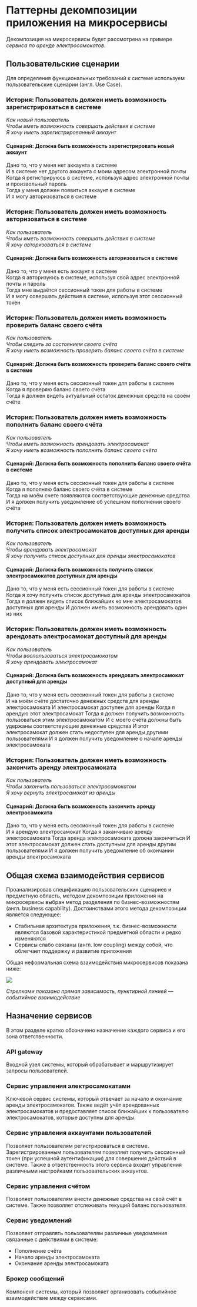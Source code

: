 # Паттерны декомпозиции приложения на микросервисы
Декомпозиция на микросервисы будет рассмотрена на примере *сервиса по аренде электросамокатов*.


## Пользовательские сценарии
Для определения функциональных требований к системе используем пользовательские сценарии (англ. Use Case).

### История: Пользователь должен иметь возможность зарегистрироваться в системе

_Как новый пользователь_  
_Чтобы иметь возможность совершать действия в системе_  
_Я хочу иметь зарегистрированный аккаунт_  

#### Сценарий: Должна быть возможность зарегистрировать новый аккаунт
Дано то, что у меня нет аккаунта в системе  
И в системе нет другого аккаунта с моим адресом электронной почты  
Когда я регистрируюсь в системе, используя адрес электронной почты и произвольный пароль  
Тогда у меня должен появиться аккаунт в системе  
И я могу авторизоваться в системе  


### История: Пользователь должен иметь возможность авторизоваться в системе

_Как пользователь_  
_Чтобы иметь возможность совершать действия в системе_  
_Я хочу авторизоваться в системе_  

#### Сценарий: Должна быть возможность авторизоваться в системе
Дано то, что у меня есть аккаунт в системе  
Когда я авторизуюсь в системе, используя свой адрес электронной почты и пароль  
Тогда мне выдаётся сессионный токен для работы в системе  
И я могу совершать действия в системе, используя этот сессионный токен  


### История: Пользователь должен иметь возможность проверить баланс своего счёта

_Как пользователь_  
_Чтобы следить за состоянием своего счёта_  
_Я хочу иметь возможность проверить баланс своего счёта в системе_  

#### Сценарий: Должна быть возможность проверить баланс своего счёта в системе
Дано то, что у меня есть сессионный токен для работы в системе  
Когда я проверяю баланс своего счёта  
Тогда я должен видеть актуальный остаток денежных средств на своём счёте  


### История: Пользователь должен иметь возможность пополнить баланс своего счёта

_Как пользователь_  
_Чтобы иметь возможность арендовать электросамокат_  
_Я хочу иметь возможность пополнить баланс своего счёта_  

#### Сценарий: Должна быть возможность пополнить баланс своего счёта в системе
Дано то, что у меня есть сессионный токен для работы в системе  
Когда я пополняю баланс своего счёта в системе  
Тогда на моём счете появляются соответствующие денежные средства  
И я должен получить уведомление об успешном пополнении своего счёта


### История: Пользователь должен иметь возможность получить список электросамокатов доступных для аренды

_Как пользователь_  
_Чтобы арендовать электросамокат_  
_Я хочу получить список доступных для аренды электросамокатов_  

#### Сценарий: Должна быть возможность получить список электросамокатов доступных для аренды
Дано то, что у меня есть сессионный токен для работы в системе  
Когда я хочу получить список доступных для аренды электросамокатов  
Тогда я должен видеть список ближайших ко мне электросамокатов доступных для аренды
И должен иметь возможность арендовать один из них


### История: Пользователь должен иметь возможность арендовать электросамокат доступный для аренды

_Как пользователь_  
_Чтобы воспользоваться электросамокатом_  
_Я хочу арендовать электросамокат_  

#### Сценарий: Должна быть возможность арендовать электросамокат доступный для аренды
Дано то, что у меня есть сессионный токен для работы в системе  
И на моём счёте достаточно денежных средств для аренды электросамоката
И электросамокат доступен для аренды
Когда я арендую этот электросамокат 
Тогда я должен получить возможность пользоваться этим электросамокатом
И с моего счёта должны быть удержаны соответствующие денежные средства
И этот электросамокат должен стать недоступен для аренды другими пользователями
И я должен получить уведомление о начале аренды электросамоката


### История: Пользователь должен иметь возможность закончить аренду электросамоката

_Как пользователь_  
_Чтобы закончить пользоваться электросамокатом_  
_Я хочу вернуть электросамокат из аренды_  

#### Сценарий: Должна быть возможность закончить аренду электросамоката
Дано то, что у меня есть сессионный токен для работы в системе  
И я арендую электросамокат
Когда я заканчиваю аренду электросамоката
Тогда аренда электросамоката должна закончиться
И этот электросамокат должен стать доступным для аренды другим пользователями
И я должен получить уведомление об окончании аренды электросамоката


## Общая схема взаимодействия сервисов
Проанализировав спецификацию пользовательских сценариев и предметную область, методом декомпозиции приложения на микросервисы выбран метод разделения по бизнес-возможностям (англ. business capability). Достоинствами этого метода декомпозиции является следующее:

* Стабильная архитектура приложения, т.к. бизнес-возможности являются базовой характеристикой предметной области и редко изменяются
* Сервисы слабо связаны (англ. low coupling) между собой, что облегчает поддержку и развитие приложения

Общая неформальная схема взаимодействия микросервисов показана ниже:

![](https://habrastorage.org/webt/zh/d5/cm/zhd5cmgfzqsffg8wuld6rkm3csi.png)

_Стрелками показана прямая зависимость, пунктирной линией — событийное взаимодействие_


## Назначение сервисов
В этом разделе кратко обозначено назначение каждого сервиса и его зона ответственности.

### API gateway
Входной узел системы, который обрабатывает и маршрутизирует запросы пользователей.

### Сервис управления электросамокатами
Ключевой сервис системы, который отвечает за начало и окончание аренды электросамокатов. Также ведёт учёт арендованных электросамокатов и предоставляет список ближайших к пользователю электросамокатов, которые доступны для аренды.

### Сервис управления аккаунтами пользователей
Позволяет пользователям регистрироваться в системе. Зарегистрированным пользователям позволяет получить сессионный токен (при успешной аутентификации) для совершения действий в системе. Также в ответственность этого сервиса входит управления различными настройками пользовательских аккаунтов.

### Сервис управления счётом
Позволяет пользователям внести денежные средства на свой счёт в системе. Также позволяет отслеживать текущий баланс пользователя.

### Сервис уведомлений
Позволяет отправлять пользователям различные уведомления связанные с действиями в системе:
* Пополнение счёта
* Начало аренды электросамоката
* Окончание аренды электросамоката

### Брокер сообщений
Компонент системы, который позволяет организовать событийное взаимодействие между сервисами.

